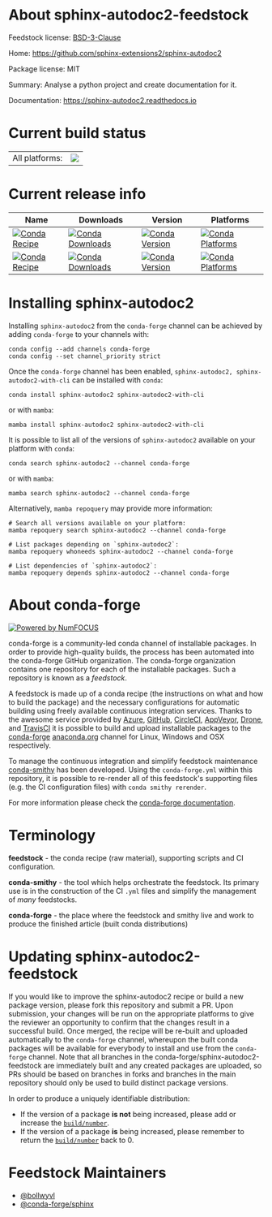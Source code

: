 About sphinx-autodoc2-feedstock
===============================

Feedstock license: [BSD-3-Clause](https://github.com/conda-forge/sphinx-autodoc2-feedstock/blob/main/LICENSE.txt)

Home: https://github.com/sphinx-extensions2/sphinx-autodoc2

Package license: MIT

Summary: Analyse a python project and create documentation for it.

Documentation: https://sphinx-autodoc2.readthedocs.io

Current build status
====================


<table><tr><td>All platforms:</td>
    <td>
      <a href="https://dev.azure.com/conda-forge/feedstock-builds/_build/latest?definitionId=19109&branchName=main">
        <img src="https://dev.azure.com/conda-forge/feedstock-builds/_apis/build/status/sphinx-autodoc2-feedstock?branchName=main">
      </a>
    </td>
  </tr>
</table>

Current release info
====================

| Name | Downloads | Version | Platforms |
| --- | --- | --- | --- |
| [![Conda Recipe](https://img.shields.io/badge/recipe-sphinx--autodoc2-green.svg)](https://anaconda.org/conda-forge/sphinx-autodoc2) | [![Conda Downloads](https://img.shields.io/conda/dn/conda-forge/sphinx-autodoc2.svg)](https://anaconda.org/conda-forge/sphinx-autodoc2) | [![Conda Version](https://img.shields.io/conda/vn/conda-forge/sphinx-autodoc2.svg)](https://anaconda.org/conda-forge/sphinx-autodoc2) | [![Conda Platforms](https://img.shields.io/conda/pn/conda-forge/sphinx-autodoc2.svg)](https://anaconda.org/conda-forge/sphinx-autodoc2) |
| [![Conda Recipe](https://img.shields.io/badge/recipe-sphinx--autodoc2--with--cli-green.svg)](https://anaconda.org/conda-forge/sphinx-autodoc2-with-cli) | [![Conda Downloads](https://img.shields.io/conda/dn/conda-forge/sphinx-autodoc2-with-cli.svg)](https://anaconda.org/conda-forge/sphinx-autodoc2-with-cli) | [![Conda Version](https://img.shields.io/conda/vn/conda-forge/sphinx-autodoc2-with-cli.svg)](https://anaconda.org/conda-forge/sphinx-autodoc2-with-cli) | [![Conda Platforms](https://img.shields.io/conda/pn/conda-forge/sphinx-autodoc2-with-cli.svg)](https://anaconda.org/conda-forge/sphinx-autodoc2-with-cli) |

Installing sphinx-autodoc2
==========================

Installing `sphinx-autodoc2` from the `conda-forge` channel can be achieved by adding `conda-forge` to your channels with:

```
conda config --add channels conda-forge
conda config --set channel_priority strict
```

Once the `conda-forge` channel has been enabled, `sphinx-autodoc2, sphinx-autodoc2-with-cli` can be installed with `conda`:

```
conda install sphinx-autodoc2 sphinx-autodoc2-with-cli
```

or with `mamba`:

```
mamba install sphinx-autodoc2 sphinx-autodoc2-with-cli
```

It is possible to list all of the versions of `sphinx-autodoc2` available on your platform with `conda`:

```
conda search sphinx-autodoc2 --channel conda-forge
```

or with `mamba`:

```
mamba search sphinx-autodoc2 --channel conda-forge
```

Alternatively, `mamba repoquery` may provide more information:

```
# Search all versions available on your platform:
mamba repoquery search sphinx-autodoc2 --channel conda-forge

# List packages depending on `sphinx-autodoc2`:
mamba repoquery whoneeds sphinx-autodoc2 --channel conda-forge

# List dependencies of `sphinx-autodoc2`:
mamba repoquery depends sphinx-autodoc2 --channel conda-forge
```


About conda-forge
=================

[![Powered by
NumFOCUS](https://img.shields.io/badge/powered%20by-NumFOCUS-orange.svg?style=flat&colorA=E1523D&colorB=007D8A)](https://numfocus.org)

conda-forge is a community-led conda channel of installable packages.
In order to provide high-quality builds, the process has been automated into the
conda-forge GitHub organization. The conda-forge organization contains one repository
for each of the installable packages. Such a repository is known as a *feedstock*.

A feedstock is made up of a conda recipe (the instructions on what and how to build
the package) and the necessary configurations for automatic building using freely
available continuous integration services. Thanks to the awesome service provided by
[Azure](https://azure.microsoft.com/en-us/services/devops/), [GitHub](https://github.com/),
[CircleCI](https://circleci.com/), [AppVeyor](https://www.appveyor.com/),
[Drone](https://cloud.drone.io/welcome), and [TravisCI](https://travis-ci.com/)
it is possible to build and upload installable packages to the
[conda-forge](https://anaconda.org/conda-forge) [anaconda.org](https://anaconda.org/)
channel for Linux, Windows and OSX respectively.

To manage the continuous integration and simplify feedstock maintenance
[conda-smithy](https://github.com/conda-forge/conda-smithy) has been developed.
Using the ``conda-forge.yml`` within this repository, it is possible to re-render all of
this feedstock's supporting files (e.g. the CI configuration files) with ``conda smithy rerender``.

For more information please check the [conda-forge documentation](https://conda-forge.org/docs/).

Terminology
===========

**feedstock** - the conda recipe (raw material), supporting scripts and CI configuration.

**conda-smithy** - the tool which helps orchestrate the feedstock.
                   Its primary use is in the construction of the CI ``.yml`` files
                   and simplify the management of *many* feedstocks.

**conda-forge** - the place where the feedstock and smithy live and work to
                  produce the finished article (built conda distributions)


Updating sphinx-autodoc2-feedstock
==================================

If you would like to improve the sphinx-autodoc2 recipe or build a new
package version, please fork this repository and submit a PR. Upon submission,
your changes will be run on the appropriate platforms to give the reviewer an
opportunity to confirm that the changes result in a successful build. Once
merged, the recipe will be re-built and uploaded automatically to the
`conda-forge` channel, whereupon the built conda packages will be available for
everybody to install and use from the `conda-forge` channel.
Note that all branches in the conda-forge/sphinx-autodoc2-feedstock are
immediately built and any created packages are uploaded, so PRs should be based
on branches in forks and branches in the main repository should only be used to
build distinct package versions.

In order to produce a uniquely identifiable distribution:
 * If the version of a package **is not** being increased, please add or increase
   the [``build/number``](https://docs.conda.io/projects/conda-build/en/latest/resources/define-metadata.html#build-number-and-string).
 * If the version of a package **is** being increased, please remember to return
   the [``build/number``](https://docs.conda.io/projects/conda-build/en/latest/resources/define-metadata.html#build-number-and-string)
   back to 0.

Feedstock Maintainers
=====================

* [@bollwyvl](https://github.com/bollwyvl/)
* [@conda-forge/sphinx](https://github.com/orgs/conda-forge/teams/sphinx/)

